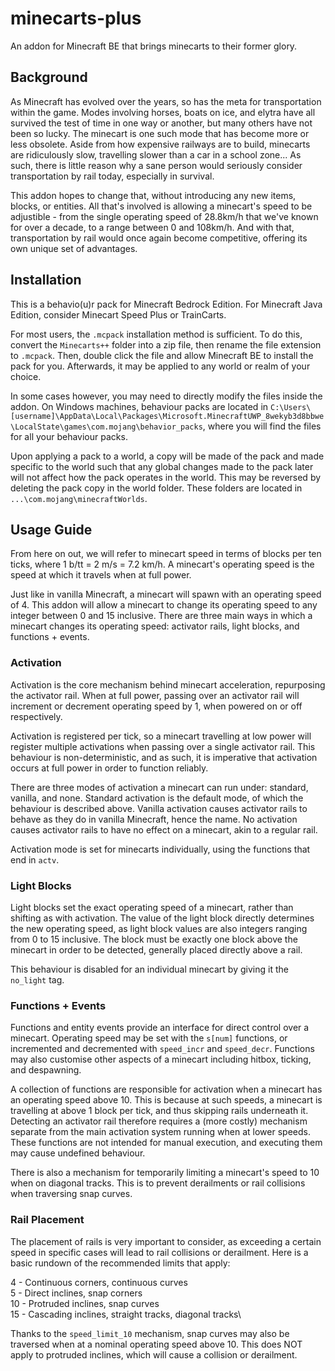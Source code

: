 # minecarts-plus

An addon for Minecraft BE that brings minecarts to their former glory.

## Background

As Minecraft has evolved over the years, so has the meta for transportation within the game. Modes involving horses, boats on ice, and elytra have all survived the test of time in one way or another, but many others have not been so lucky. The minecart is one such mode that has become more or less obsolete. Aside from how expensive railways are to build, minecarts are ridiculously slow, travelling slower than a car in a school zone... As such, there is little reason why a sane person would seriously consider transportation by rail today, especially in survival.

This addon hopes to change that, without introducing any new items, blocks, or entities. All that's involved is allowing a minecart's speed to be adjustible - from the single operating speed of 28.8km/h that we've known for over a decade, to a range between 0 and 108km/h. And with that, transportation by rail would once again become competitive, offering its own unique set of advantages.

## Installation

This is a behavio(u)r pack for Minecraft Bedrock Edition. For Minecraft Java Edition, consider Minecart Speed Plus or TrainCarts.

For most users, the `.mcpack` installation method is sufficient. To do this, convert the `Minecarts++` folder into a zip file, then rename the file extension to `.mcpack`. Then, double click the file and allow Minecraft BE to install the pack for you. Afterwards, it may be applied to any world or realm of your choice.

In some cases however, you may need to directly modify the files inside the addon. On Windows machines, behaviour packs are located in `C:\Users\[username]\AppData\Local\Packages\Microsoft.MinecraftUWP_8wekyb3d8bbwe\LocalState\games\com.mojang\behavior_packs`, where you will find the files for all your behaviour packs.

Upon applying a pack to a world, a copy will be made of the pack and made specific to the world such that any global changes made to the pack later will not affect how the pack operates in the world. This may be reversed by deleting the pack copy in the world folder. These folders are located in `...\com.mojang\minecraftWorlds`.

## Usage Guide

From here on out, we will refer to minecart speed in terms of blocks per ten ticks, where 1 b/tt = 2 m/s = 7.2 km/h. A minecart's operating speed is the speed at which it travels when at full power.

Just like in vanilla Minecraft, a minecart will spawn with an operating speed of 4. This addon will allow a minecart to change its operating speed to any integer between 0 and 15 inclusive. There are three main ways in which a minecart changes its operating speed: activator rails, light blocks, and functions + events.

### Activation

Activation is the core mechanism behind minecart acceleration, repurposing the activator rail. When at full power, passing over an activator rail will increment or decrement operating speed by 1, when powered on or off respectively.

Activation is registered per tick, so a minecart travelling at low power will register multiple activations when passing over a single activator rail. This behaviour is non-deterministic, and as such, it is imperative that activation occurs at full power in order to function reliably.

There are three modes of activation a minecart can run under: standard, vanilla, and none. Standard activation is the default mode, of which the behaviour is described above. Vanilla activation causes activator rails to behave as they do in vanilla Minecraft, hence the name. No activation causes activator rails to have no effect on a minecart, akin to a regular rail.

Activation mode is set for minecarts individually, using the functions that end in `actv`.

### Light Blocks

Light blocks set the exact operating speed of a minecart, rather than shifting as with activation. The value of the light block directly determines the new operating speed, as light block values are also integers ranging from 0 to 15 inclusive. The block must be exactly one block above the minecart in order to be detected, generally placed directly above a rail.

This behaviour is disabled for an individual minecart by giving it the `no_light` tag.

### Functions + Events

Functions and entity events provide an interface for direct control over a minecart. Operating speed may be set with the `s[num]` functions, or incremented and decremented with `speed_incr` and `speed_decr`. Functions may also customise other aspects of a minecart including hitbox, ticking, and despawning.

A collection of functions are responsible for activation when a minecart has an operating speed above 10. This is because at such speeds, a minecart is travelling at above 1 block per tick, and thus skipping rails underneath it. Detecting an activator rail therefore requires a (more costly) mechanism separate from the main activation system running when at lower speeds. These functions are not intended for manual execution, and executing them may cause undefined behaviour.

There is also a mechanism for temporarily limiting a minecart's speed to 10 when on diagonal tracks. This is to prevent derailments or rail collisions when traversing snap curves.

### Rail Placement

The placement of rails is very important to consider, as exceeding a certain speed in specific cases will lead to rail collisions or derailment. Here is a basic rundown of the recommended limits that apply:

4 - Continuous corners, continuous curves\
5 - Direct inclines, snap corners\
10 - Protruded inclines, snap curves\
15 - Cascading inclines, straight tracks, diagonal tracks\

Thanks to the `speed_limit_10` mechanism, snap curves may also be traversed when at a nominal operating speed above 10. This does NOT apply to protruded inclines, which will cause a collision or derailment.
